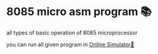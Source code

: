 # 8085 micro asm program 📚
all types of basic operation  of 8085  microprocessor

you can run all given  program  in  [Online Simulator🚀](https://www.sim8085.com/) 

